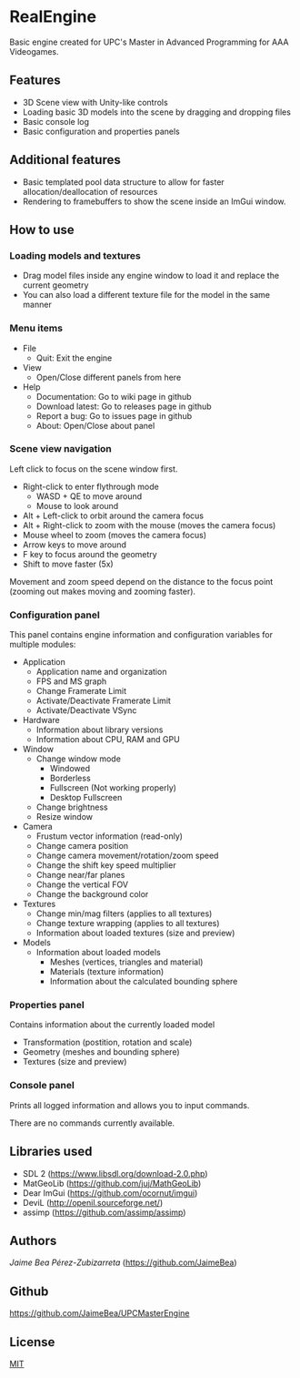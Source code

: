 # RealEngine

Basic engine created for UPC's Master in Advanced Programming for AAA Videogames.

## Features

- 3D Scene view with Unity-like controls
- Loading basic 3D models into the scene by dragging and dropping files
- Basic console log
- Basic configuration and properties panels

## Additional features

- Basic templated pool data structure to allow for faster allocation/deallocation of resources
- Rendering to framebuffers to show the scene inside an ImGui window.

## How to use

### Loading models and textures

- Drag model files inside any engine window to load it and replace the current geometry
- You can also load a different texture file for the model in the same manner

### Menu items

- File
  - Quit: Exit the engine
- View
  - Open/Close different panels from here
- Help
  - Documentation: Go to wiki page in github
  - Download latest: Go to releases page in github
  - Report a bug: Go to issues page in github
  - About: Open/Close about panel

### Scene view navigation

Left click to focus on the scene window first.

- Right-click to enter flythrough mode
  - WASD + QE to move around
  - Mouse to look around
- Alt + Left-click to orbit around the camera focus
- Alt + Right-click to zoom with the mouse (moves the camera focus)
- Mouse wheel to zoom (moves the camera focus)
- Arrow keys to move around
- F key to focus around the geometry
- Shift to move faster (5x)

Movement and zoom speed depend on the distance to the focus point (zooming out makes moving and zooming faster).

### Configuration panel

This panel contains engine information and configuration variables for multiple modules:

- Application
  - Application name and organization
  - FPS and MS graph
  - Change Framerate Limit
  - Activate/Deactivate Framerate Limit
  - Activate/Deactivate VSync
- Hardware
  - Information about library versions
  - Information about CPU, RAM and GPU
- Window
  - Change window mode
    - Windowed
    - Borderless
    - Fullscreen (Not working properly)
    - Desktop Fullscreen
  - Change brightness
  - Resize window
- Camera
  - Frustum vector information (read-only)
  - Change camera position
  - Change camera movement/rotation/zoom speed
  - Change the shift key speed multiplier
  - Change near/far planes
  - Change the vertical FOV
  - Change the background color
- Textures
  - Change min/mag filters (applies to all textures)
  - Change texture wrapping (applies to all textures)
  - Information about loaded textures (size and preview)
- Models
  - Information about loaded models
    - Meshes (vertices, triangles and material)
    - Materials (texture information)
    - Information about the calculated bounding sphere

### Properties panel

Contains information about the currently loaded model

- Transformation (postition, rotation and scale)
- Geometry (meshes and bounding sphere)
- Textures (size and preview)

### Console panel

Prints all logged information and allows you to input commands.

There are no commands currently available.

## Libraries used

- SDL 2 (https://www.libsdl.org/download-2.0.php)
- MatGeoLib (https://github.com/juj/MathGeoLib)
- Dear ImGui (https://github.com/ocornut/imgui)
- DeviL (http://openil.sourceforge.net/)
- assimp (https://github.com/assimp/assimp)

## Authors

_Jaime Bea Pérez-Zubizarreta_ (https://github.com/JaimeBea)

## Github

https://github.com/JaimeBea/UPCMasterEngine

## License

[MIT](./LICENSE)
